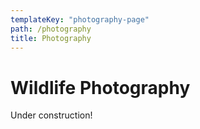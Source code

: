 ```yaml
---
templateKey: "photography-page"
path: /photography
title: Photography
---
```


# Wildlife Photography

Under construction!
